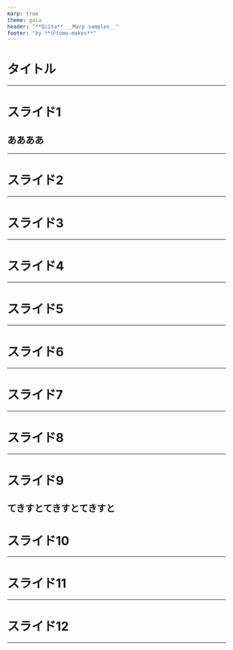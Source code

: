 ```yaml
---
marp: true
theme: gaia
header: "**Qiita** __Marp samples__"
footer: "by **＠tomo-makes**"
---
```

# タイトル

---
# スライド1

## ああああ
---
# スライド2


---
# スライド3


---
# スライド4

---
# スライド5


---
# スライド6


---
# スライド7


---
# スライド8

---
# スライド9

てきすとてきすとてきすと
---
# スライド10


---
# スライド11

---
# スライド12

---
